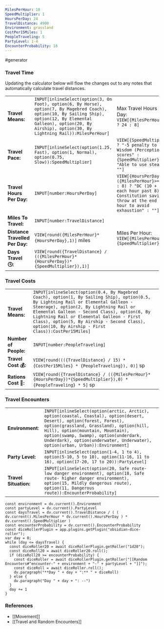 ```yaml
---
MilesPerHour: 10
SpeedMultiplier: 1
HoursPerDay: 24
TravelDistance: 4900
Environment: grassland
CostPer15Miles: 1
PeopleTraveling: 5
PartyLevel: 1-4
EncounterProbability: 18
---
```

 #generator 


### Travel Time
Updating the calculator below will flow the changes out to any notes that automatically calculate travel distances.

|  |  |  |
| ---- | ---- | ---- |
| **Travel Means:** | `INPUT[inlineSelect(option(3, On Foot), option(6, By Horse), option(7, By Magebred Coach), option(10, By Sailing Ship), option(12, By Elemental Galleon), option(20, By Airship), option(30, By Lightning Rail)):MilesPerHour]` | Max Travel Hours Per Day: `VIEW[{MilesPerHour}>=10 ? 24 : 8]` |
| **Travel Pace:** | `INPUT[inlineSelect(option(1.25, Fast), option(1, Normal), option(0.75, Slow)):SpeedMultiplier]` | `VIEW[{SpeedMultiplier}>1 ? "-5 penalty to passive Wisdom (Perception) scores" : {SpeedMultiplier}<1 ? "Able to use stealth" : ""]` |
| **Travel Hours Per Day:** | `INPUT[number:HoursPerDay]` | `VIEW[{HoursPerDay}>({MilesPerHour}>=10 ? 24 : 8) ? "DC (10 + 1 for each hour past 8) Constitution saving throw at the end of each hour to avoid exhaustion" : ""]` |
| **Miles To Travel:** | `INPUT[number:TravelDistance]` |  |
| **Distance Travelled Per Day:** | `VIEW[round({MilesPerHour}*{HoursPerDay},1)]` miles | Miles Per Hour: `VIEW[{MilesPerHour}*{SpeedMultiplier}]` |
| **Days Travel 🕓:** | `VIEW[round({TravelDistance} / (({MilesPerHour}*{HoursPerDay})*{SpeedMultiplier}),1)]` |  |

### Travel Costs

|  |  |
| ---- | ---- |
| **Travel Means:** | `INPUT[inlineSelect(option(0.4, By Magebred Coach), option(1, By Sailing Ship), option(0.5, By Lightning Rail or Elemental Galleon - Steerage), option(2, By Lightning Rail or Elemental Galleon - Second Class), option(6, By Lightning Rail or Elemental Galleon - First Class), option(5, By Airship - Second Class), option(10, By Airship - First Class)):CostPer15Miles]` |
| **Number of People:** | `INPUT[number:PeopleTraveling]` |
| **Travel Cost 💰:** | `VIEW[round((({TravelDistance} / 15) * {CostPer15Miles} * {PeopleTraveling}), 0)]` sp |
| **Rations Cost 🍖:** | `VIEW[round({TravelDistance} / (({MilesPerHour}*{HoursPerDay})*{SpeedMultiplier}),0) * {PeopleTraveling} * 5]` sp |

### Travel Encounters

|  |  |
| ---- | ---- |
| **Environment**: | `INPUT[inlineSelect(option(arctic, Arctic), option(coastal, Coastal), option(desert, Desert), option(forest, Forest), option(grassland, Grassland), option(hill, Hill), option(mountain, Mountain), option(swamp, Swamp), option(underdark, Underdark), option(underwater, Underwater), option(urban, Urban)):Environment]` |
| **Party Level:** | `INPUT[inlineSelect(option(1-4, 1 to 4), option(5-10, 5 to 10), option(11-16, 11 to 16), option(17-20, 17 to 20)):PartyLevel]` |
| **Travel Situation:** | `INPUT[inlineSelect(option(20, Safe route- low danger environment), option(18, Safe route- higher danger environment), option(15, Mildly dangerous route), option(11, Dangerous route)):EncounterProbability]` |
```dataviewjs
const environment = dv.current().Environment
const partyLevel = dv.current().PartyLevel
const daysTravel = dv.current().TravelDistance / ( ( dv.current().MilesPerHour * dv.current().HoursPerDay ) * dv.current().SpeedMultiplier )
const encounterProbability = dv.current().EncounterProbability
const diceRollerPlugin = app.plugins.getPlugin("obsidian-dice-roller");
var day = 0;
while (day <= daysTravel) {
  const diceRoller20 = await diceRollerPlugin.getRoller("1d20");
  const diceRoll20 = await diceRoller20.roll();
  if (diceRoll20 >= encounterProbability) {
    const diceRoller = await diceRollerPlugin.getRoller("[[Random Encounters#^encounter-" + environment + "-" + partyLevel + "]]");
    const diceRoll = await diceRoller.roll();
    dv.paragraph("**Day " + day + ":** " + diceRoll)
  } else {
    dv.paragraph("Day " + day + ": --")
  }
  day += 1
}
```

### References

* [[Movement]]
* [[Travel and Random Encounters]]
